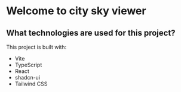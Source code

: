 # Welcome to city sky viewer 



## What technologies are used for this project?

This project is built with:

- Vite
- TypeScript
- React
- shadcn-ui
- Tailwind CSS


